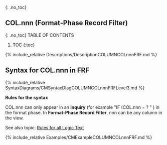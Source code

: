 {: .no_toc}
## COL.nnn (Format-Phase Record Filter)

{: .no_toc}
TABLE OF CONTENTS 
1. TOC
{:toc}  

{% include_relative Descriptions/DescriptionCOLUMNCOLnnnFRF.md %} 

## Syntax for COL.nnn in FRF

{% include_relative SyntaxDiagrams/CMSyntaxDiagCOLUMNCOLnnnFRFLevel3.md %} 


**Rules for the syntax**

COL.nnn can only appear in an **inquiry** \(for example "IF \(COL.nnn = ? " \) in the format phase. In **Format-Phase Record Filter**, nnn can be any column in the view.

See also topic: [Rules for all Logic Text](../../Workbench/RulesforallLogicText.md) 

{% include_relative Examples/CMExampleCOLUMNCOLnnnFRF.md %} 

